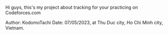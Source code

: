 Hi guys, this's my project about tracking for your practicing on Codeforces.com

Author: KodomoTachi
Date: 07/05/2023, at Thu Duc city, Ho Chi Minh city, Vietnam.